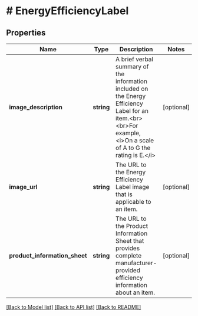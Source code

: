 # # EnergyEfficiencyLabel

## Properties

Name | Type | Description | Notes
------------ | ------------- | ------------- | -------------
**image_description** | **string** | A brief verbal summary of the information included on the Energy Efficiency Label for an item.&lt;br&gt;&lt;br&gt;For example, &lt;i&gt;On a scale of A to G the rating is E.&lt;/i&gt; | [optional]
**image_url** | **string** | The URL to the Energy Efficiency Label image that is applicable to an item. | [optional]
**product_information_sheet** | **string** | The URL to the Product Information Sheet that provides complete manufacturer-provided efficiency information about an item. | [optional]

[[Back to Model list]](../../README.md#models) [[Back to API list]](../../README.md#endpoints) [[Back to README]](../../README.md)
